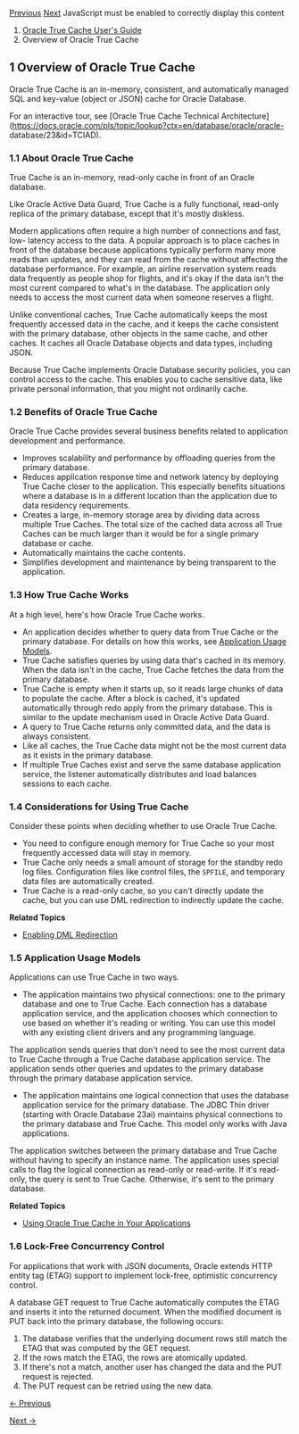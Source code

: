 [Previous](preface.md) [Next](configuring-true-cache.md) JavaScript must
be enabled to correctly display this content

  1. [Oracle True Cache User's Guide](index.md)
  2. Overview of Oracle True Cache

## 1 Overview of Oracle True Cache

Oracle True Cache is an in-memory, consistent, and automatically managed SQL
and key-value (object or JSON) cache for Oracle Database.

For an interactive tour, see [Oracle True Cache Technical
Architecture](https://docs.oracle.com/pls/topic/lookup?ctx=en/database/oracle/oracle-
database/23&id=TCIAD).

### 1.1 About Oracle True Cache

True Cache is an in-memory, read-only cache in front of an Oracle database.

Like Oracle Active Data Guard, True Cache is a fully functional, read-only
replica of the primary database, except that it's mostly diskless.

Modern applications often require a high number of connections and fast, low-
latency access to the data. A popular approach is to place caches in front of
the database because applications typically perform many more reads than
updates, and they can read from the cache without affecting the database
performance. For example, an airline reservation system reads data frequently
as people shop for flights, and it's okay if the data isn't the most current
compared to what's in the database. The application only needs to access the
most current data when someone reserves a flight.

Unlike conventional caches, True Cache automatically keeps the most frequently
accessed data in the cache, and it keeps the cache consistent with the primary
database, other objects in the same cache, and other caches. It caches all
Oracle Database objects and data types, including JSON.

Because True Cache implements Oracle Database security policies, you can
control access to the cache. This enables you to cache sensitive data, like
private personal information, that you might not ordinarily cache.

### 1.2 Benefits of Oracle True Cache

Oracle True Cache provides several business benefits related to application
development and performance.

  * Improves scalability and performance by offloading queries from the primary database.
  * Reduces application response time and network latency by deploying True Cache closer to the application. This especially benefits situations where a database is in a different location than the application due to data residency requirements.
  * Creates a large, in-memory storage area by dividing data across multiple True Caches. The total size of the cached data across all True Caches can be much larger than it would be for a single primary database or cache.
  * Automatically maintains the cache contents.
  * Simplifies development and maintenance by being transparent to the application.

### 1.3 How True Cache Works

At a high level, here's how Oracle True Cache works.

  * An application decides whether to query data from True Cache or the primary database. For details on how this works, see [Application Usage Models](overview-oracle-true-cache.md#GUID-516B11EB-A48F-4682-A203-B80BED778CC7 "Applications can use True Cache in two ways."). 
  * True Cache satisfies queries by using data that's cached in its memory. When the data isn't in the cache, True Cache fetches the data from the primary database.
  * True Cache is empty when it starts up, so it reads large chunks of data to populate the cache. After a block is cached, it's updated automatically through redo apply from the primary database. This is similar to the update mechanism used in Oracle Active Data Guard.
  * A query to True Cache returns only committed data, and the data is always consistent.
  * Like all caches, the True Cache data might not be the most current data as it exists in the primary database.
  * If multiple True Caches exist and serve the same database application service, the listener automatically distributes and load balances sessions to each cache.

### 1.4 Considerations for Using True Cache

Consider these points when deciding whether to use Oracle True Cache.

  * You need to configure enough memory for True Cache so your most frequently accessed data will stay in memory.
  * True Cache only needs a small amount of storage for the standby redo log files. Configuration files like control files, the `SPFILE`, and temporary data files are automatically created. 
  * True Cache is a read-only cache, so you can't directly update the cache, but you can use DML redirection to indirectly update the cache.

**Related Topics**

  * [Enabling DML Redirection](enabling-dml-redirection.md#GUID-FC9A3203-B55B-4BC2-879D-A7DF2CAD3B2B "True Cache is a read-only cache, so you can't directly update the cache, but you can use DML redirection to indirectly update the cache.")

### 1.5 Application Usage Models

Applications can use True Cache in two ways.

  * The application maintains two physical connections: one to the primary database and one to True Cache. Each connection has a database application service, and the application chooses which connection to use based on whether it's reading or writing. You can use this model with any existing client drivers and any programming language. 

The application sends queries that don't need to see the most current data to
True Cache through a True Cache database application service. The application
sends other queries and updates to the primary database through the primary
database application service.

  * The application maintains one logical connection that uses the database application service for the primary database. The JDBC Thin driver (starting with Oracle Database 23ai) maintains physical connections to the primary database and True Cache. This model only works with Java applications. 

The application switches between the primary database and True Cache without
having to specify an instance name. The application uses special calls to flag
the logical connection as read-only or read-write. If it's read-only, the
query is sent to True Cache. Otherwise, it's sent to the primary database.

**Related Topics**

  * [Using Oracle True Cache in Your Applications](using-oracle-true-cache-your-applications.md#GUID-BEAC6163-E6A8-4FF2-9028-678310F4D5E0 "When True Cache is configured, applications must decide whether to query data from True Cache or the primary database.")

### 1.6 Lock-Free Concurrency Control

For applications that work with JSON documents, Oracle extends HTTP entity tag
(ETAG) support to implement lock-free, optimistic concurrency control.

A database GET request to True Cache automatically computes the ETAG and
inserts it into the returned document. When the modified document is PUT back
into the primary database, the following occurs:

  1. The database verifies that the underlying document rows still match the ETAG that was computed by the GET request.
  2. If the rows match the ETAG, the rows are atomically updated.
  3. If there's not a match, another user has changed the data and the PUT request is rejected.
  4. The PUT request can be retried using the new data.


[← Previous](preface.md)

[Next →](overview-oracle-true-cache.md)
